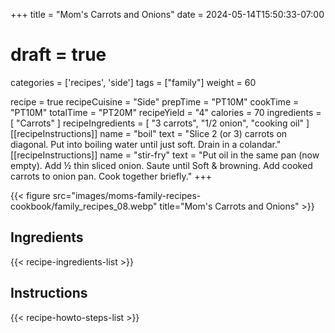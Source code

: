 +++
title = "Mom's Carrots and Onions"
date = 2024-05-14T15:50:33-07:00
# draft = true
categories = ['recipes', 'side']
tags = ["family"]
weight = 60

recipe = true
recipeCuisine = "Side"
prepTime = "PT10M"
cookTime = "PT10M"
totalTime = "PT20M"
recipeYield = "4"
calories = 70
ingredients = [
  "Carrots"
]
recipeIngredients = [
  "3 carrots",
  "1/2 onion",
  "cooking oil"
]
[[recipeInstructions]]
  name = "boil"
  text = "Slice 2 (or 3) carrots on diagonal. Put into boiling water until just soft. Drain in a colandar."
[[recipeInstructions]]
  name = "stir-fry"
  text = "Put oil in the same pan (now empty). Add ½ thin sliced onion. Saute until Soft & browning. Add cooked carrots to onion pan. Cook together briefly."
+++

{{< figure src="images/moms-family-recipes-cookbook/family_recipes_08.webp" title="Mom's Carrots and Onions" >}}

## Ingredients
{{< recipe-ingredients-list >}}

## Instructions
{{< recipe-howto-steps-list >}}
